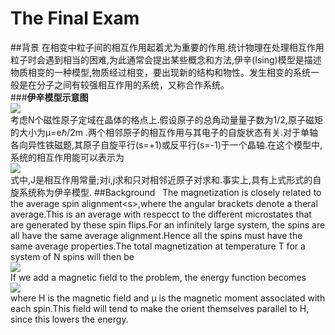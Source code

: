 The Final Exam
====
##背景
在相变中粒子间的相互作用起着尤为重要的作用.统计物理在处理相互作用粒子时会遇到相当的困难,为此通常会提出某些概念和方法,伊辛(Ising)模型是描述物质相变的一种模型,物质经过相变，要出现新的结构和物性。发生相变的系统一般是在分子之间有较强相互作用的系统，又称合作系统。<br>
###**伊辛模型示意图**<br>
![](https://github.com/kolir/compuational_physics_N2014301020137/blob/master/File_2/f1.jpg)<br>
考虑N个磁性原子定域在晶体的格点上.假设原子的总角动量量子数为1/2,原子磁矩的大小为μ=eℏ/2m .两个相邻原子的相互作用与其电子的自旋状态有关.对于单轴各向异性铁磁题,其原子自旋平行(s=+1)或反平行(s=-1)于一个晶轴.在这个模型中,系统的相互作用能可以表示为  
![](http://p1.bqimg.com/1949/692bf40f34e52051.png)<br>
式中,J是相互作用常量;对i,j求和只对相邻近原子对求和.事实上,具有上式形式的自旋系统称为伊辛模型.
##Background  
The magnetization is closely related to the average spin alignment\<s>,where the angular brackets denote a theral average.This is an average with respecct to the different microstates that are generated by these spin flips.For an infinitely large system, the spins are all have the same average alignment.Hence all the spins must have the same average properties.The total magnetization at temperature T for a system of N spins will then be<br>
![](http://i1.piimg.com/1949/9ebeb1e06f2f1f43.png)<br>
If we add a magnetic field to the problem, the energy function becomes<br>
![](http://i1.piimg.com/1949/5213d46f9c8888e4.png)<br>
where H is the magnetic field and μ is the magnetic moment associated with each spin.This field will tend to make the orient themselves parallel to H, since this lowers the energy.







